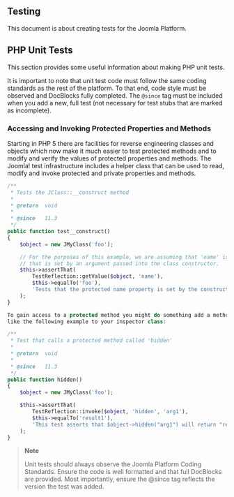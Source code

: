 ## Testing

This document is about creating tests for the Joomla Platform.

## PHP Unit Tests

This section provides some useful information about making PHP unit
tests.

It is important to note that unit test code must follow the same coding
standards as the rest of the platform. To that end, code style must be
observed and DocBlocks fully completed. The `@since` tag must be
included when you add a new, full test (not necessary for test stubs
that are marked as incomplete).

### Accessing and Invoking Protected Properties and Methods

Starting in PHP 5 there are facilities for reverse engineering classes
and objects which now make it much easier to test protected methods and
to modify and verify the values of protected properties and methods. The
Joomla! test infrastructure includes a helper class that can be used to
read, modify and invoke protected and private properties and methods.

```php
/**
 * Tests the JClass::__construct method
 *
 * @return  void
 *
 * @since   11.3
 */
public function test__construct()
{
	$object = new JMyClass('foo');

	// For the purposes of this example, we are assuming that 'name' is a protected class property
	// that is set by an argument passed into the class constructor.
	$this->assertThat(
		TestReflection::getValue($object, 'name'),
		$this->equalTo('foo'),
		'Tests that the protected name property is set by the constructor.'
	);
}

To gain access to a protected method you might do something add a method
like the following example to your inspector class:

/**
 * Test that calls a protected method called 'hidden'
 *
 * @return  void
 *
 * @since   11.3
 */
public function hidden()
{
	$object = new JMyClass('foo');

	$this->assertThat(
		TestReflection::invoke($object, 'hidden', 'arg1'),
		$this->equalTo('result1'),
		'This test asserts that $object->hidden("arg1") will return "result1"'
	);
}
```

> **Note**
>
> Unit tests should always observe the Joomla Platform Coding Standards.
> Ensure the code is well formatted and that full DocBlocks are
> provided. Most importantly, ensure the @since tag reflects the version
> the test was added.
